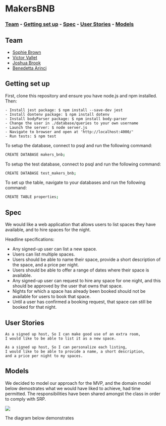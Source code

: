 # MakersBNB
### [Team](https://github.com/sofyloafy/MakersBnb#team) - [Getting set up](https://github.com/sofyloafy/MakersBnb#gettingsetup) - [Spec](https://github.com/sofyloafy/MakersBnb#spec) - [User Stories](https://github.com/sofyloafy/MakersBnb#userstories) - [Models](https://github.com/sofyloafy/MakersBnb#models)

## Team
* [Sophie Brown](https://github.com/sofyloafy)
* [Victor Vallet](https://github.com/victorvallet)
* [Joshua Brook](https://github.com/joshuaabrookuk)
* [Benedetta Arinci](https://github.com/benearinci)

## Getting set up
First, clone this repository and ensure you have node.js and npm installed. Then:

```
- Install jest package: $ npm install --save-dev jest
- Install dontenv package: $ npm install dotenv
- Install bodyParser package: $ npm install body-parser
- Change the user in ./database/queries to your own username
- Launch the server: $ node server.js
- Navigate to browser and open at 'http://localhost:4000/'
- Run tests: $ npm test
```

To setup the database, connect to psql and run the following command:
```bash
CREATE DATABASE makers_bnb;
```
To setup the test database, connect to psql and run the following command:
```bash
CREATE DATABASE test_makers_bnb;
```

To set up the table, navigate to your databases and run the following command:
```bash
CREATE TABLE properties;
```



## Spec
We would like a web application that allows users to list spaces they have available, and to hire spaces for the night.

Headline specifications:
* Any signed-up user can list a new space.
* Users can list multiple spaces.
* Users should be able to name their space, provide a short description of the space, and a price per night.
* Users should be able to offer a range of dates where their space is available.
* Any signed-up user can request to hire any space for one night, and this should be approved by the user that owns that space.
* Nights for which a space has already been booked should not be available for users to book that space.
* Until a user has confirmed a booking request, that space can still be booked for that night.


## User Stories

```
As a signed up host, So I can make good use of an extra room, 
I would like to be able to list it as a new space.
```

```
As a signed up host, So I can personalize each listing, 
I would like to be able to provide a name, a short description,
and a price per night to my spaces.
```

## Models
We decided to model our approach for the MVP, and the domain model below 
demostrates what we would have liked to achieve, had time permitted.
The responsibilities have been shared amongst the class in order to comply with SRP.

[![](https://mermaid.ink/img/eyJjb2RlIjoiY2xhc3NEaWFncmFtXG5cdEhvbWUgPHwtLSBVc2VyXG5cdEhvbWUgPHwtLSBQcm9wZXJ0eVxuXHRIb21lOiBsaXN0KHByb3BlcnR5KVxuXHRIb21lOiB2aWV3KGZlZWQpXG5cdGNsYXNzIFVzZXJ7XG5cdCAgICBcblx0XHRzaWduVXAoZW1haWwscGFzc3dvcmQsdXNlcm5hbWUpXG5cdFx0c2lnbkluKGVtYWlsLHBhc3N3b3JkKVxuXHR9XG5cdGNsYXNzIFByb3BlcnR5e1xuXHRcdHRpdGxlIFxuXHRcdGRlc2NyaXB0aW9uXG5cdFx0cHJpY2Vcblx0XHRsb2NhdGlvblxuXG5cdH1cblx0XHQiLCJtZXJtYWlkIjp7InRoZW1lIjoiZGVmYXVsdCJ9LCJ1cGRhdGVFZGl0b3IiOmZhbHNlfQ)](https://mermaid-js.github.io/mermaid-live-editor/#/edit/eyJjb2RlIjoiY2xhc3NEaWFncmFtXG5cdEhvbWUgPHwtLSBVc2VyXG5cdEhvbWUgPHwtLSBQcm9wZXJ0eVxuXHRIb21lOiBsaXN0KHByb3BlcnR5KVxuXHRIb21lOiB2aWV3KGZlZWQpXG5cdGNsYXNzIFVzZXJ7XG5cdCAgICBcblx0XHRzaWduVXAoZW1haWwscGFzc3dvcmQsdXNlcm5hbWUpXG5cdFx0c2lnbkluKGVtYWlsLHBhc3N3b3JkKVxuXHR9XG5cdGNsYXNzIFByb3BlcnR5e1xuXHRcdHRpdGxlIFxuXHRcdGRlc2NyaXB0aW9uXG5cdFx0cHJpY2Vcblx0XHRsb2NhdGlvblxuXG5cdH1cblx0XHQiLCJtZXJtYWlkIjp7InRoZW1lIjoiZGVmYXVsdCJ9LCJ1cGRhdGVFZGl0b3IiOmZhbHNlfQ)


The diagram below demonstrates
